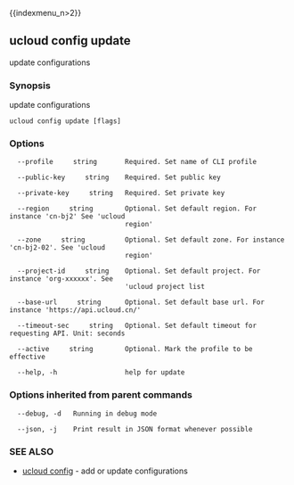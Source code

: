 {{indexmenu_n>2}}

## ucloud config update

update configurations

### Synopsis

update configurations

```
ucloud config update [flags]
```

### Options

```
  --profile     string       Required. Set name of CLI profile 

  --public-key     string    Required. Set public key 

  --private-key     string   Required. Set private key 

  --region     string        Optional. Set default region. For instance 'cn-bj2' See 'ucloud
                             region' 

  --zone     string          Optional. Set default zone. For instance 'cn-bj2-02'. See 'ucloud
                             region' 

  --project-id     string    Optional. Set default project. For instance 'org-xxxxxx'. See
                             'ucloud project list 

  --base-url     string      Optional. Set default base url. For instance 'https://api.ucloud.cn/' 

  --timeout-sec     string   Optional. Set default timeout for requesting API. Unit: seconds 

  --active     string        Optional. Mark the profile to be effective 

  --help, -h                 help for update 

```

### Options inherited from parent commands

```
  --debug, -d   Running in debug mode 

  --json, -j    Print result in JSON format whenever possible 

```

### SEE ALSO

* [ucloud config](software/cli/cmd/ucloud/config)	 - add or update configurations

